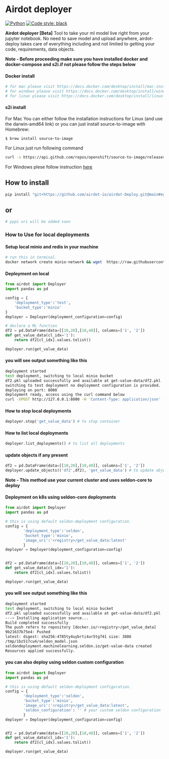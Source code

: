# Airdot deployer


[![Python](https://img.shields.io/badge/PythonVersion-3.7%20%7C%203.8%20%7C%203.9-blue)](https://www.python.org/downloads/release/python-360/)
[![Code style: black](https://img.shields.io/badge/code%20style-black-000000.svg)](https://github.com/psf/black)


**Airdot deployer [Beta]** Tool to take your ml model live right from your jupyter notebook. No need to save model and upload anywhere, airdot-deploy takes care of everything including and not limited to getting your code, requirements, data objects. 

**Note - Before proceeding make sure you have installed docker and docker-compose and s2i.if not please follow the steps below**

#### Docker install 

```bash
# for mac please visit https://docs.docker.com/desktop/install/mac-install/
# for windows please visit https://docs.docker.com/desktop/install/windows-install/
# for linux please visit https://docs.docker.com/desktop/install/linux-install/
```

#### s2i install
For Mac
You can either follow the installation instructions for Linux (and use the darwin-amd64 link) or you can just install source-to-image with Homebrew:

```$ brew install source-to-image```

For Linux just run following command

```bash
curl -s https://api.github.com/repos/openshift/source-to-image/releases/latest| grep browser_download_url | grep linux-amd64 | cut -d '"' -f 4  | wget -qi -
```
For Windows plese follow instruction [here](https://github.com/openshift/source-to-image#for-windows)


## How to install

```bash
pip install "git+https://github.com/airdot-io/airdot-Deploy.git@main#egg=airdot"
```

## or

```bash
# pypi uri will be added soon
```

### How to Use for local deployments

#### Setup local minio and redis in your machine

```bash
# run this in terminal.
docker network create minio-network && wget  https://raw.githubusercontent.com/airdot-io/airdot-Deploy/main/docker-compose.yaml && docker-compose -p airdot up
```

#### Deployment on local

```python
from airdot import Deployer
import pandas as pd

config = {
    'deployment_type':'test',
    'bucket_type':'minio'
}
deployer = Deployer(deployment_configuration=config) 

# declare a ML function 
df2 = pd.DataFrame(data=[[10,20],[10,40]], columns=['1', '2'])
def get_value_data(cl_idx='1'):
    return df2[cl_idx].values.tolist()

deployer.run(get_value_data)
```

#### you will see output something like this

```bash
deployment started
test deployment, switching to local minio bucket
df2.pkl uploaded successfully and available at get-value-data/df2.pkl
switching to test deployment no deployment configuration is provided.
deploying on port: 8000
deployment ready, access using the curl command below
curl -XPOST http://127.0.0.1:8000 -H 'Content-Type: application/json' -d '{"cl_idx": "<value-for-argument>"}' 
```

#### How to stop local deployments

```python
deployer.stop('get_value_data') # to stop container
```

#### How to list local deployments

```python
deployer.list_deployments() # to list all deployments
```

#### update objects if any present

```python
df2 = pd.DataFrame(data=[[10,20],[10,40]], columns=['1', '2'])
deployer.update_objects(('df2',df2), 'get_value_data') # to update objects like model or dataframes.
```

**Note - This method use your current cluster and uses seldon-core to deploy**

#### Deployment on k8s using seldon-core deployments

```python
from airdot import Deployer
import pandas as pd

# this is using default seldon-deployment configuration.
config = {
        'deployment_type':'seldon',
        'bucket_type':'minio',
        'image_uri':'<registry>/get_value_data:latest'
        }
deployer = Deployer(deployment_configuration=config) 


df2 = pd.DataFrame(data=[[10,20],[10,40]], columns=['1', '2'])
def get_value_data(cl_idx='1'):
    return df2[cl_idx].values.tolist()

deployer.run(get_value_data) 
```
#### you will see output something like this

```bash
deployment started
test deployment, switching to local minio bucket
df2.pkl uploaded successfully and available at get-value-data/df2.pkl
---> Installing application source...
Build completed successfully
The push refers to repository [docker.io/<registry>/get_value_data]
9b21637b75e4: Pushed
latest: digest: sha256:4785ty4uybrti4ur5tg741 size: 3886
/tmp/1bz517cu4/seldon_model.json
seldondeployment.machinelearning.seldon.io/get-value-data created
Resources applied successfully.
```

#### you can also deploy using seldon custom configuration

```python
from airdot import Deployer
import pandas as pd

# this is using default seldon-deployment configuration.
config = {
        'deployment_type':'seldon',
        'bucket_type':'minio',
        'image_uri':'<registry>/get_value_data:latest',
        'seldon_configuration': '' # your custom seldon configuration
        }
deployer = Deployer(deployment_configuration=config) 


df2 = pd.DataFrame(data=[[10,20],[10,40]], columns=['1', '2'])
def get_value_data(cl_idx='1'):
    return df2[cl_idx].values.tolist()

deployer.run(get_value_data) 
```
